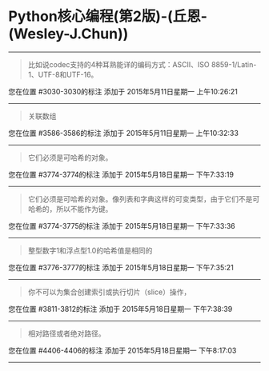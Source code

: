 # Python核心编程(第2版)-(丘恩-(Wesley-J.Chun))

---

> 比如说codec支持的4种耳熟能详的编码方式：ASCII、ISO 8859-1/Latin-1、UTF-8和UTF-16。

您在位置 #3030-3030的标注 添加于 2015年5月11日星期一 上午10:26:21

---

> 关联数组

您在位置 #3586-3586的标注 添加于 2015年5月11日星期一 上午10:32:33

---

> 它们必须是可哈希的对象。

您在位置 #3774-3774的标注 添加于 2015年5月18日星期一 下午7:33:19

---

> 它们必须是可哈希的对象。像列表和字典这样的可变类型，由于它们不是可哈希的，所以不能作为键。

您在位置 #3774-3775的标注 添加于 2015年5月18日星期一 下午7:33:36

---

> 整型数字1和浮点型1.0的哈希值是相同的

您在位置 #3776-3777的标注 添加于 2015年5月18日星期一 下午7:35:21

---

> 你不可以为集合创建索引或执行切片（slice）操作，

您在位置 #3811-3812的标注 添加于 2015年5月18日星期一 下午7:38:39

---

> 相对路径或者绝对路径。

您在位置 #4406-4406的标注 添加于 2015年5月18日星期一 下午8:17:03

---

